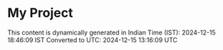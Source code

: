 # My Project

This content is dynamically generated in Indian Time (IST): 2024-12-15 18:46:09 IST
Converted to UTC: 2024-12-15 13:16:09 UTC
